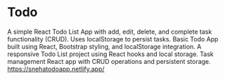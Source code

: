 # Todo 
 A simple React Todo List App with add, edit, delete, and complete task functionality (CRUD). Uses localStorage to persist tasks.  Basic Todo App built using React, Bootstrap styling, and localStorage integration.  A responsive Todo List project using React hooks and local storage.  Task management React app with CRUD operations and persistent storage.
 https://snehatodoapp.netlify.app/
